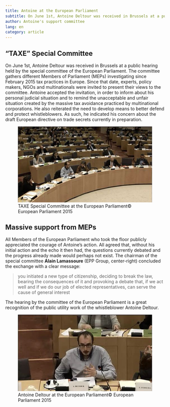 ```yaml
---
title: Antoine at the European Parliament
subtitle: On June 1st, Antoine Deltour was received in Brussels at a public hearing held by the special committee of the European Parliament.
author: Antoine's support committee
lang: en
category: article
---
```


## “TAXE” Special Committee

On June 1st, Antoine Deltour was received in Brussels at a public hearing held by the special committee of the European Parliament. The committee gathers different Members of Parliament (MEPs) investigating since February 2015 tax practices in Europe. Since that date, experts, policy makers, NGOs and multinationals were invited to present their views to the committee. Antoine accepted the invitation, in order to inform about his personal judicial situation and to remind the unacceptable and unfair situation created by the massive tax avoidance practiced by multinational corporations. He also reiterated the need to develop means to better defend and protect whistleblowers. As such, he indicated his concern about the draft European directive on trade secrets currently in preparation.

<figure>
  <img src="/images/news/2015-06-04-taxe-committee-2.jpg" alt="The European Parliament"/>
  <figcaption><span class="figure__title">TAXE Special Committee at the European Parliament</span><span class="figure__copyright">&copy; European Parliament 2015</span></figcaption>
</figure>

## Massive support from MEPs

All Members of the European Parliament who took the floor publicly appreciated the courage of Antoine’s action. All agreed that, without his initial action and the echo it then had, the questions currently debated and the progress already made would perhaps not exist. The chairman of the special committee __Alain Lamassoure__ (EPP Group, center-right) concluded the exchange with a clear message:

> you initiated a new type of citizenship, deciding to break the law, bearing the consequences of it and provoking a debate that, if we act well and if we do our job of elected representatives, can serve the cause of general interest

The hearing by the committee of the European Parliament is a great recognition of the public utility work of the whistleblower Antoine Deltour.
<figure>
  <img src="/images/news/2015-06-04-taxe-committee-1.jpg" alt="Antoine speaking at the European Parliament"/>
  <figcaption><span class="figure__title">Antoine Deltour at the European Parliament</span><span class="figure__copyright">&copy; European Parliament 2015</span></figcaption>
</figure>

